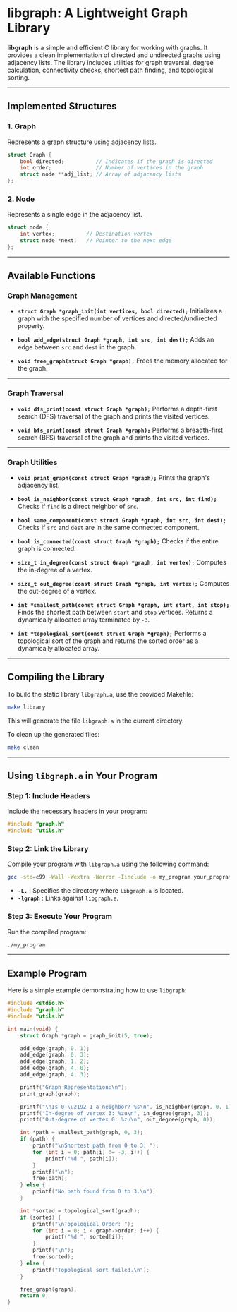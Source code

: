 # libgraph: A Lightweight Graph Library

**libgraph** is a simple and efficient C library for working with graphs. It provides a clean implementation of directed and undirected graphs using adjacency lists. The library includes utilities for graph traversal, degree calculation, connectivity checks, shortest path finding, and topological sorting.

---

## **Implemented Structures**

### 1. **Graph**
Represents a graph structure using adjacency lists.

```c
struct Graph {
    bool directed;          // Indicates if the graph is directed
    int order;              // Number of vertices in the graph
    struct node **adj_list; // Array of adjacency lists
};
```

### 2. **Node**
Represents a single edge in the adjacency list.

```c
struct node {
    int vertex;          // Destination vertex
    struct node *next;   // Pointer to the next edge
};
```

---

## **Available Functions**

### **Graph Management**
- **`struct Graph *graph_init(int vertices, bool directed);`**
  Initializes a graph with the specified number of vertices and directed/undirected property.

- **`bool add_edge(struct Graph *graph, int src, int dest);`**
  Adds an edge between `src` and `dest` in the graph.

- **`void free_graph(struct Graph *graph);`**
  Frees the memory allocated for the graph.

---

### **Graph Traversal**
- **`void dfs_print(const struct Graph *graph);`**
  Performs a depth-first search (DFS) traversal of the graph and prints the visited vertices.

- **`void bfs_print(const struct Graph *graph);`**
  Performs a breadth-first search (BFS) traversal of the graph and prints the visited vertices.

---

### **Graph Utilities**
- **`void print_graph(const struct Graph *graph);`**
  Prints the graph's adjacency list.

- **`bool is_neighbor(const struct Graph *graph, int src, int find);`**
  Checks if `find` is a direct neighbor of `src`.

- **`bool same_component(const struct Graph *graph, int src, int dest);`**
  Checks if `src` and `dest` are in the same connected component.

- **`bool is_connected(const struct Graph *graph);`**
  Checks if the entire graph is connected.

- **`size_t in_degree(const struct Graph *graph, int vertex);`**
  Computes the in-degree of a vertex.

- **`size_t out_degree(const struct Graph *graph, int vertex);`**
  Computes the out-degree of a vertex.

- **`int *smallest_path(const struct Graph *graph, int start, int stop);`**
  Finds the shortest path between `start` and `stop` vertices. Returns a dynamically allocated array terminated by `-3`.

- **`int *topological_sort(const struct Graph *graph);`**
  Performs a topological sort of the graph and returns the sorted order as a dynamically allocated array.

---

## **Compiling the Library**

To build the static library `libgraph.a`, use the provided Makefile:

```bash
make library
```

This will generate the file `libgraph.a` in the current directory.

To clean up the generated files:

```bash
make clean
```

---

## **Using `libgraph.a` in Your Program**

### **Step 1: Include Headers**
Include the necessary headers in your program:

```c
#include "graph.h"
#include "utils.h"
```

### **Step 2: Link the Library**
Compile your program with `libgraph.a` using the following command:

```bash
gcc -std=c99 -Wall -Wextra -Werror -Iinclude -o my_program your_program.c -L. -lgraph
```

- **`-L.`** : Specifies the directory where `libgraph.a` is located.
- **`-lgraph`** : Links against `libgraph.a`.

### **Step 3: Execute Your Program**
Run the compiled program:

```bash
./my_program
```

---

## **Example Program**

Here is a simple example demonstrating how to use `libgraph`:

```c
#include <stdio.h>
#include "graph.h"
#include "utils.h"

int main(void) {
    struct Graph *graph = graph_init(5, true);

    add_edge(graph, 0, 1);
    add_edge(graph, 0, 3);
    add_edge(graph, 1, 2);
    add_edge(graph, 4, 0);
    add_edge(graph, 4, 3);

    printf("Graph Representation:\n");
    print_graph(graph);

    printf("\nIs 0 \u2192 1 a neighbor? %s\n", is_neighbor(graph, 0, 1) ? "Yes" : "No");
    printf("In-degree of vertex 3: %zu\n", in_degree(graph, 3));
    printf("Out-degree of vertex 0: %zu\n", out_degree(graph, 0));

    int *path = smallest_path(graph, 0, 3);
    if (path) {
        printf("\nShortest path from 0 to 3: ");
        for (int i = 0; path[i] != -3; i++) {
            printf("%d ", path[i]);
        }
        printf("\n");
        free(path);
    } else {
        printf("No path found from 0 to 3.\n");
    }

    int *sorted = topological_sort(graph);
    if (sorted) {
        printf("\nTopological Order: ");
        for (int i = 0; i < graph->order; i++) {
            printf("%d ", sorted[i]);
        }
        printf("\n");
        free(sorted);
    } else {
        printf("Topological sort failed.\n");
    }

    free_graph(graph);
    return 0;
}
```

